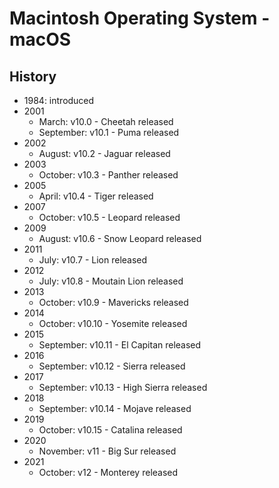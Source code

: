 # Macintosh Operating System - macOS

## History

- 1984: introduced
- 2001
  - March: v10.0 - Cheetah released
  - September: v10.1 - Puma released
- 2002
  - August: v10.2 - Jaguar released
- 2003
  - October: v10.3 - Panther released
- 2005
  - April: v10.4 - Tiger released
- 2007
  - October: v10.5 - Leopard released
- 2009
  - August: v10.6 - Snow Leopard released
- 2011
  - July: v10.7 - Lion released
- 2012
  - July: v10.8 - Moutain Lion released
- 2013
  - October: v10.9 - Mavericks released
- 2014
  - October: v10.10 - Yosemite released
- 2015
  - September: v10.11 - El Capitan released
- 2016
  - September: v10.12 - Sierra released
- 2017
  - September: v10.13 - High Sierra released
- 2018
  - September: v10.14 - Mojave released
- 2019
  - October: v10.15 - Catalina released
- 2020
  - November: v11 - Big Sur released
- 2021 
  - October: v12 - Monterey released

